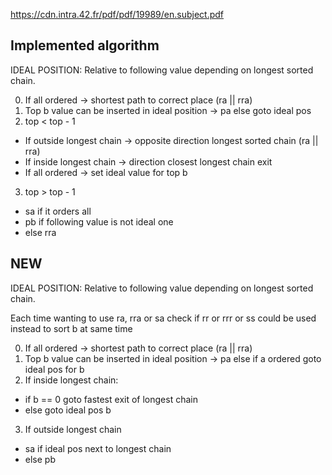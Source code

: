 https://cdn.intra.42.fr/pdf/pdf/19989/en.subject.pdf

## Implemented algorithm

IDEAL POSITION: Relative to following value depending on longest sorted chain.

0. If all ordered -> shortest path to correct place (ra || rra)
1. Top b value can be inserted in ideal position -> pa else goto ideal pos
2. top < top - 1 
- If outside longest chain -> opposite direction longest sorted chain (ra || rra)
- If inside longest chain -> direction closest longest chain exit
- If all ordered -> set ideal value for top b
3. top > top - 1
- sa if it orders all
- pb if following value is not ideal one
- else rra

## NEW
IDEAL POSITION: Relative to following value depending on longest sorted chain.

Each time wanting to use ra, rra or sa check if rr or rrr or ss could be used instead to sort b at same time

0. If all ordered -> shortest path to correct place (ra || rra)
1. Top b value can be inserted in ideal position -> pa else if a ordered goto ideal pos for b
2. If inside longest chain:
* if b == 0 goto fastest exit of longest chain
* else goto ideal pos b
3. If outside longest chain 
* sa if ideal pos next to longest chain
* else pb

